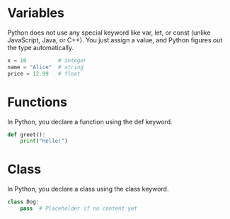 # Variables

Python does not use any special keyword like var, let, or const (unlike JavaScript, Java, or C++). You just assign a value, and Python figures out the type automatically.

```python
x = 10          # integer
name = "Alice"  # string
price = 12.99   # float
```

# Functions

In Python, you declare a function using the def keyword.

```python
def greet():
    print("Hello!")
```

# Class

In Python, you declare a class using the class keyword.

```python
class Dog:
    pass  # Placeholder if no content yet
```
